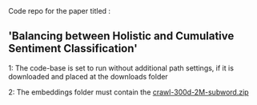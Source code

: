 <!DOCTYPE html>
<html>
<body>

<!DOCTYPE html>
<html>
<body>
<div>Code repo for the paper titled : <h2> 'Balancing between Holistic and Cumulative Sentiment Classification' </h2></div>
  
<div><p>1: The code-base is set to run without additional path settings, if it is downloaded and placed at the downloads folder </p></div>
  <div><p>2: The embeddings folder must contain the <a href="https://fasttext.cc/docs/en/english-vectors.html">crawl-300d-2M-subword.zip</a>   </p> </div>

</body>
</html>

</body>
</html>

